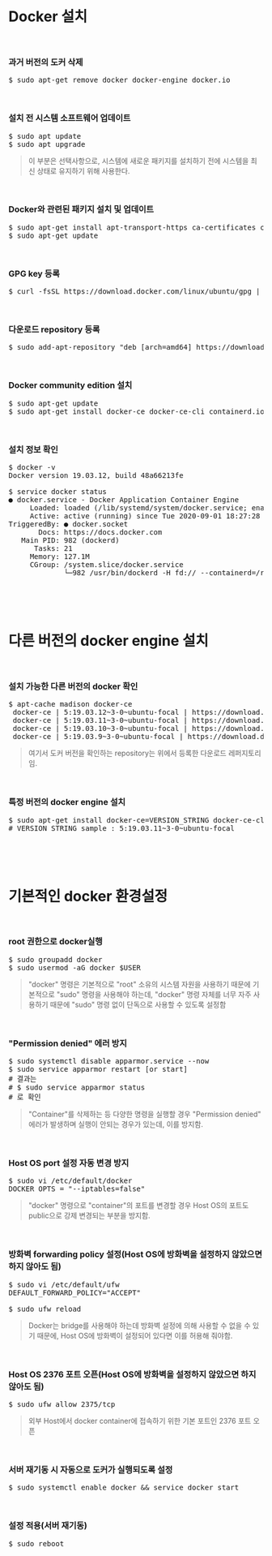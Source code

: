 # Docker 설치
</br>

### 과거 버전의 도커 삭제
<pre>$ sudo apt-get remove docker docker-engine docker.io</pre>
</br>

### 설치 전 시스템 소프트웨어 업데이트
<pre>$ sudo apt update
$ sudo apt upgrade</pre>
> 이 부분은 선택사항으로, 시스템에 새로운 패키지를 설치하기 전에 시스템을 최신 상태로 유지하기 위해 사용한다.
</br>

### Docker와 관련된 패키지 설치 및 업데이트
<pre>$ sudo apt-get install apt-transport-https ca-certificates curl gnupg-agent software-properties-common
$ sudo apt-get update</pre>
</br>

### GPG key 등록
<pre>$ curl -fsSL https://download.docker.com/linux/ubuntu/gpg | sudo apt-key add - </pre>
</br>

### 다운로드 repository 등록
<pre>$ sudo add-apt-repository "deb [arch=amd64] https://download.docker.com/linux/ubuntu $(lsb_release -cs) stable"</pre>
</br>

### Docker community edition 설치
<pre>$ sudo apt-get update
$ sudo apt-get install docker-ce docker-ce-cli containerd.io</pre>
</br>

### 설치 정보 확인
<pre>$ docker -v
Docker version 19.03.12, build 48a66213fe

$ service docker status
● docker.service - Docker Application Container Engine
     Loaded: loaded (/lib/systemd/system/docker.service; enabled; vendor preset: enabled)
     Active: active (running) since Tue 2020-09-01 18:27:28 KST; 1h 39min ago
TriggeredBy: ● docker.socket
       Docs: https://docs.docker.com
   Main PID: 982 (dockerd)
      Tasks: 21
     Memory: 127.1M
     CGroup: /system.slice/docker.service
             └─982 /usr/bin/dockerd -H fd:// --containerd=/run/containerd/containerd.sock</pre>
</br></br></br>


# 다른 버전의 docker engine 설치
</br>

### 설치 가능한 다른 버전의 docker 확인
<pre>$ apt-cache madison docker-ce
 docker-ce | 5:19.03.12~3-0~ubuntu-focal | https://download.docker.com/linux/ubuntu focal/stable amd64 Packages
 docker-ce | 5:19.03.11~3-0~ubuntu-focal | https://download.docker.com/linux/ubuntu focal/stable amd64 Packages
 docker-ce | 5:19.03.10~3-0~ubuntu-focal | https://download.docker.com/linux/ubuntu focal/stable amd64 Packages
 docker-ce | 5:19.03.9~3-0~ubuntu-focal | https://download.docker.com/linux/ubuntu focal/stable amd64 Packages</pre>
> 여기서 도커 버전을 확인하는 repository는 위에서 등록한 다운로드 레퍼지토리임.
</br>

### 특정 버전의 docker engine 설치
<pre>$ sudo apt-get install docker-ce=VERSION_STRING docker-ce-cli=VERSION_STRING containerd.io
# VERSION_STRING sample : 5:19.03.11~3-0~ubuntu-focal</pre>
</br></br></br>


# 기본적인 docker 환경설정
</br>

### root 권한으로 docker실행
<pre>$ sudo groupadd docker
$ sudo usermod -aG docker $USER</pre>
> "docker" 명령은 기본적으로 "root" 소유의 시스템 자원을 사용하기 때문에 기본적으로 "sudo" 명령을 사용해야 하는데, 
"docker" 명령 자체를 너무 자주 사용하기 때문에 "sudo" 명령 없이 단독으로 사용할 수 있도록 설정함
</br>

### "Permission denied" 에러 방지
<pre>$ sudo systemctl disable apparmor.service --now
$ sudo service apparmor restart [or start]
# 결과는
# $ sudo service apparmor status
# 로 확인</pre>
> "Container"를 삭제하는 등 다양한 명령을 실행할 경우 "Permission denied" 에러가 발생하며 실행이 안되는 경우가 있는데, 이를 방지함.
</br>

### Host OS port 설정 자동 변경 방지
<pre>$ sudo vi /etc/default/docker 
DOCKER_OPTS = "--iptables=false"</pre>
> "docker" 명령으로 "container"의 포트를 변경할 경우 Host OS의 포트도 public으로 강제 변경되는 부분을 방지함.
</br>

### 방화벽 forwarding policy 설정(Host OS에 방화벽을 설정하지 않았으면 하지 않아도 됨)
<pre>$ sudo vi /etc/default/ufw
DEFAULT_FORWARD_POLICY="ACCEPT"

$ sudo ufw reload</pre>
> Docker는 bridge를 사용해야 하는데 방화벽 설정에 의해 사용할 수 없을 수 있기 때문에, Host OS에 방화벽이 설정되어 있다면 이를 허용해 줘야함.
</br>

### Host OS 2376 포트 오픈(Host OS에 방화벽을 설정하지 않았으면 하지 않아도 됨)
<pre>$ sudo ufw allow 2375/tcp</pre>
> 외부 Host에서 docker container에 접속하기 위한 기본 포트인 2376 포트 오픈
</br>

### 서버 재기동 시 자동으로 도커가 실행되도록 설정
<pre>$ sudo systemctl enable docker && service docker start</pre>
</br>

### 설정 적용(서버 재기동)
<pre>$ sudo reboot</pre>
